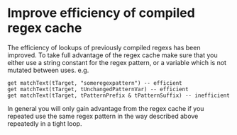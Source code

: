 # Improve efficiency of compiled regex cache

The efficiency of lookups of previously compiled regexs has been
improved. To take full advantage of the regex cache make sure
that you either use a string constant for the regex pattern, or
a variable which is not mutated between uses. e.g.

    get matchText(tTarget, "someregexpattern") -- efficient
    get matchText(tTarget, tUnchangedPatternVar) -- efficient
    get matchText(tTarget, tPatternPrefix & tPatternSuffix) -- inefficient

In general you will only gain advantage from the regex cache
if you repeated use the same regex pattern in the way described
above repeatedly in a tight loop.
